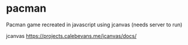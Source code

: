 # pacman
Pacman game recreated in javascript using jcanvas
(needs server to run)

jcanvas
https://projects.calebevans.me/jcanvas/docs/
